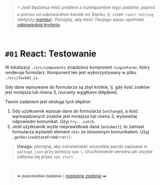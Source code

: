 > :star: *Jeśli będziesz mieć problem z rozwiązaniem tego zadania, poproś o pomoc na odpowiednim kanale na Slacku, tj. `s2e09-react-testing` (dotyczy [mentee](https://devmentor.pl/mentoring-javascript/)). Pamiętaj, aby treść Twojego wpisu spełniała [odpowiednie kryteria](https://devmentor.pl/jak-prosic-o-pomoc/).*

&nbsp;

# `#01` React: Testowanie


W lokalizacji `./src/components` znajdziesz komponent `<LoginForm>`, który renderuje formularz. Komponent ten jest wykorzystywany w pliku `./src/Task01.js`.

Gdy dane wpisywane do formularza są zbyt krótkie, tj. gdy ilość znaków jest mniejsza lub równa 3, rzucamy wyjątkami (błędami).

Twoim zadaniem jest obsługa tych błędów:
1. Gdy użytkownik wpisuje dane do formularza (`onChange`), a ilość wprowadzanych znaków jest mniejsza lub równa 3, wyświetlaj odpowiedni komunikat. Użyj `try...catch`.
2. Jeśli użytkownik wyśle nieprawidłowe dane (`onSubmit`), to zamiast formularza wyświetl element `<h1>` ze stosownym komunikatem. Użyj `.getDerivedStateFromError()`.

> **Uwaga:** pamiętaj, aby zainstalować wszystkie paczki zapisane w `package.json` przy pomocy `npm i`. Uruchomienie serwera jak zwykle odbywa się przez `npm start`.

&nbsp;

> :arrow_left: ~~*poprzednie zadanie*~~ | [*następne zadanie*](./../02) :arrow_right:
